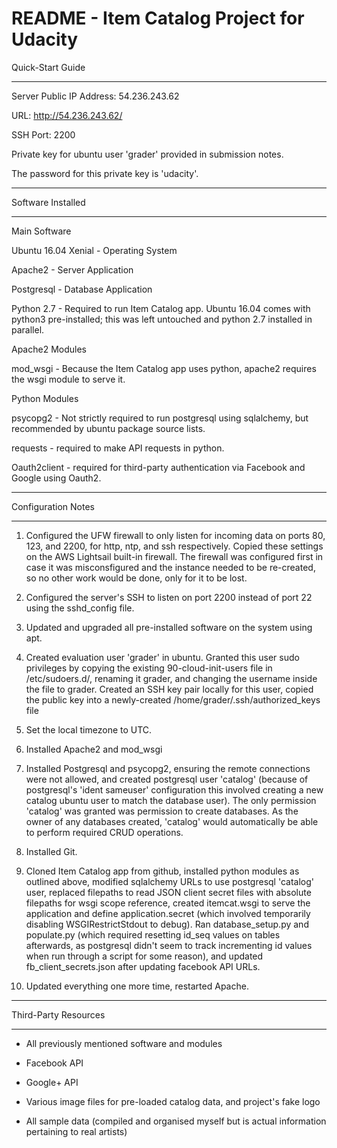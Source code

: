 README - Item Catalog Project for Udacity
==============================================================================

Quick-Start Guide

------------------------------------------------------------------------------

Server Public IP Address: 54.236.243.62

URL: http://54.236.243.62/

SSH Port: 2200

Private key for ubuntu user 'grader' provided in submission notes.

The password for this private key is 'udacity'.

------------------------------------------------------------------------------

Software Installed

------------------------------------------------------------------------------

Main Software

Ubuntu 16.04 Xenial - Operating System

Apache2 - Server Application

Postgresql - Database Application

Python 2.7 - Required to run Item Catalog app. Ubuntu 16.04 comes with
			 python3 pre-installed; this was left untouched and python 2.7
			 installed in parallel.


Apache2 Modules

mod_wsgi - Because the Item Catalog app uses python, apache2 requires the
		   wsgi module to serve it.


Python Modules

psycopg2 - Not strictly required to run postgresql using sqlalchemy, but
		   recommended by ubuntu package source lists.

requests - required to make API requests in python.

Oauth2client - required for third-party authentication via Facebook and Google
			   using Oauth2.

------------------------------------------------------------------------------

Configuration Notes

------------------------------------------------------------------------------

1) Configured the UFW firewall to only listen for incoming data on ports 80,
   123, and 2200, for http, ntp, and ssh respectively. Copied these settings
   on the AWS Lightsail built-in firewall. The firewall was configured first
   in case it was misconsfigured and the instance needed to be re-created, so
   no other work would be done, only for it to be lost.

2) Configured the server's SSH to listen on port 2200 instead of port 22 using
   the sshd_config file.

3) Updated and upgraded all pre-installed software on the system using apt.

4) Created evaluation user 'grader' in ubuntu. Granted this user sudo
   privileges by copying the existing 90-cloud-init-users file in
   /etc/sudoers.d/, renaming it grader, and changing the username inside the
   file to grader. Created an SSH key pair locally for this user, copied the
   public key into a newly-created /home/grader/.ssh/authorized_keys file

5) Set the local timezone to UTC.

6) Installed Apache2 and mod_wsgi

7) Installed Postgresql and psycopg2, ensuring the remote connections were not
   allowed, and created postgresql user 'catalog' (because of postgresql's
   'ident sameuser' configuration this involved creating a new catalog ubuntu
   user to match the database user). The only permission 'catalog' was granted
   was permission to create databases. As the owner of any databases created,
   'catalog' would automatically be able to perform required CRUD operations.

8) Installed Git.

9) Cloned Item Catalog app from github, installed python modules as outlined
   above, modified sqlalchemy URLs to use postgresql 'catalog' user, replaced
   filepaths to read JSON client secret files with absolute filepaths for wsgi
   scope reference, created itemcat.wsgi to serve the application and define
   application.secret (which involved temporarily disabling WSGIRestrictStdout
   to debug). Ran database_setup.py and populate.py (which required resetting
   id_seq values on tables afterwards, as postgresql didn't seem to track
   incrementing id values when run through a script for some reason), and
   updated fb_client_secrets.json after updating facebook API URLs.

10) Updated everything one more time, restarted Apache.

------------------------------------------------------------------------------

Third-Party Resources

------------------------------------------------------------------------------

- All previously mentioned software and modules

- Facebook API

- Google+ API

- Various image files for pre-loaded catalog data, and project's fake logo

- All sample data (compiled and organised myself but is actual information
  pertaining to real artists)

